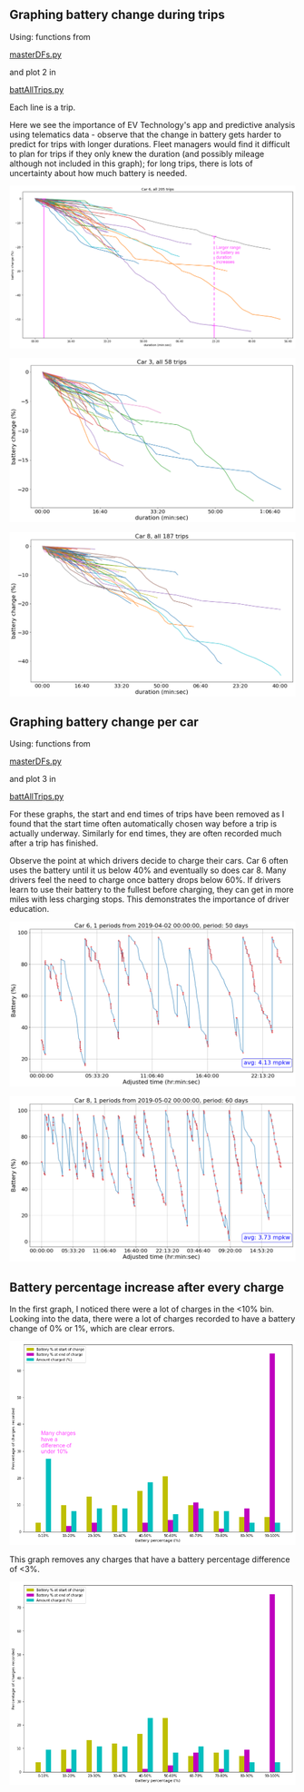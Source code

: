 <h2>Graphing battery change during trips</h2>

Using: functions from 

[masterDFs.py](masterDFs.py)

and plot 2 in

[battAllTrips.py](battAllTrips.py)

Each line is a trip. 

Here we see the importance of EV Technology's app and predictive analysis using telematics data - observe that the change in battery gets harder to predict for trips with longer durations. Fleet managers would find it difficult to plan for trips if they only knew the duration (and possibly mileage although not included in this graph); for long trips, there is lots of uncertainty about how much battery is needed.

![Graph1](./images/slide4_car6_annotation.png)

![Graph2](./images/slide5_car3.png)

![Graph3](./images/slide5_car8.png)

<h2>Graphing battery change per car</h2>

Using: functions from 

[masterDFs.py](masterDFs.py)

and plot 3 in

[battAllTrips.py](battAllTrips.py)

For these graphs, the start and end times of trips have been removed as I found that the start time often automatically chosen way before a trip is actually underway. Similarly for end times, they are often recorded much after a trip has finished. 

Observe the point at which drivers decide to charge their cars. Car 6 often uses the battery until it us below 40% and eventually so does car 8. Many drivers feel the need to charge once battery drops below 60%. If drivers learn to use their battery to the fullest before charging, they can get in more miles with less charging stops. This demonstrates the importance of driver education.

![Graph4](./images/slide8_car6.png)

![Graph5](./images/slide9_car8.png)

<h2>Battery percentage increase after every charge</h2>
In the first graph, I noticed there were a lot of charges in the <10% bin. Looking into the data, there were a lot of charges recorded to have a battery change of 0% or 1%, which are clear errors.

![Bins1](./images/bins_withUnder3.png)

This graph removes any charges that have a battery percentage difference of <3%.

![Bins2](./images/bins_withoutUnder3.png)
